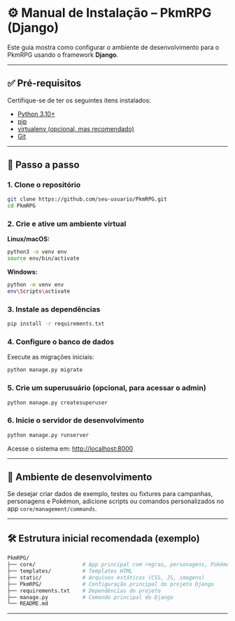 # ⚙️ Manual de Instalação – PkmRPG (Django)

Este guia mostra como configurar o ambiente de desenvolvimento para o PkmRPG usando o framework **Django**.

---

## ✅ Pré-requisitos

Certifique-se de ter os seguintes itens instalados:

* [Python 3.10+](https://www.python.org/downloads/)
* [pip](https://pip.pypa.io/en/stable/)
* [virtualenv (opcional, mas recomendado)](https://virtualenv.pypa.io/)
* [Git](https://git-scm.com/)

---

## 🚀 Passo a passo

### 1. Clone o repositório

```bash
git clone https://github.com/seu-usuario/PkmRPG.git
cd PkmRPG
```

### 2. Crie e ative um ambiente virtual

**Linux/macOS:**

```bash
python3 -m venv env
source env/bin/activate
```

**Windows:**

```bash
python -m venv env
env\Scripts\activate
```

### 3. Instale as dependências

```bash
pip install -r requirements.txt
```

### 4. Configure o banco de dados

Execute as migrações iniciais:

```bash
python manage.py migrate
```

### 5. Crie um superusuário (opcional, para acessar o admin)

```bash
python manage.py createsuperuser
```

### 6. Inicie o servidor de desenvolvimento

```bash
python manage.py runserver
```

Acesse o sistema em: [http://localhost:8000](http://localhost:8000)

---

## 🧪 Ambiente de desenvolvimento

Se desejar criar dados de exemplo, testes ou fixtures para campanhas, personagens e Pokémon, adicione scripts ou comandos personalizados no app `core/management/commands`.

---

## 🛠 Estrutura inicial recomendada (exemplo)

```bash
PkmRPG/
├── core/               # App principal com regras, personagens, Pokémon
├── templates/          # Templates HTML
├── static/             # Arquivos estáticos (CSS, JS, imagens)
├── PkmRPG/             # Configuração principal do projeto Django
├── requirements.txt    # Dependências do projeto
├── manage.py           # Comando principal do Django
└── README.md
```

---
